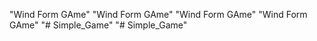 "Wind Form GAme" 
"Wind Form GAme" 
"Wind Form GAme" 
"Wind Form GAme" 
"# Simple_Game" 
"# Simple_Game" 
